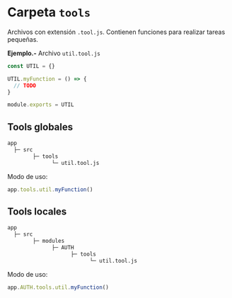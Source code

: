 # Carpeta `tools`

Archivos con extensión `.tool.js`. Contienen funciones para realizar tareas pequeñas.

**Ejemplo.-** Archivo `util.tool.js`

```js
const UTIL = {}

UTIL.myFunction = () => {
  // TODO
}

module.exports = UTIL
```

## Tools globales

```txt
app
  ├─ src
        ├─ tools
              └─ util.tool.js
```

Modo de uso:
```js
app.tools.util.myFunction()
```

## Tools locales

```txt
app
  ├─ src
        ├─ modules
              ├─ AUTH
                    ├─ tools
                          └─ util.tool.js
```

Modo de uso:
```js
app.AUTH.tools.util.myFunction()
```
